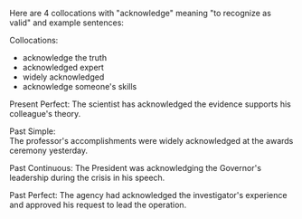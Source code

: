Here are 4 collocations with "acknowledge" meaning "to recognize as valid" and example sentences:

Collocations:

- acknowledge the truth  
- acknowledged expert
- widely acknowledged 
- acknowledge someone's skills

Present Perfect:
The scientist has acknowledged the evidence supports his colleague's theory.  

Past Simple:  
The professor's accomplishments were widely acknowledged at the awards ceremony yesterday.

Past Continuous:
The President was acknowledging the Governor's leadership during the crisis in his speech.   

Past Perfect: 
The agency had acknowledged the investigator's experience and approved his request to lead the operation.